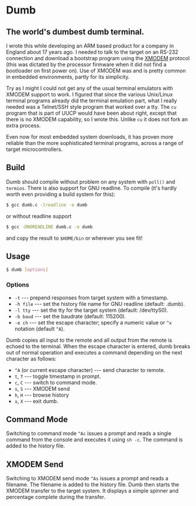 # Dumb

## The world's dumbest dumb terminal.

I wrote this while developing an ARM based product for a company in England
about 17 years ago.  I needed to talk to the target on an RS-232 connection and
download a bootstrap program using the [XMODEM][] protocol (this was dictated
by the processor firmware when it did not find a bootloader on first power on).
Use of XMODEM was and is pretty common in embedded environments, partly for its
simplicity.

Try as I might I could not get any of the usual terminal emulators with XMODEM
support to work. I figured that since the various Unix/Linux terminal programs
already did the terminal emulation part, what I really needed was a Telnet/SSH
style program that worked over a tty.  The `cu` program that is part of UUCP
would have been about right, except that there is no XMODEM capability, so I
wrote this.  Unlike `cu` it does not fork an extra process.

Even now for most embedded system downloads, it has proven more reliable than
the more sophisticated terminal programs, across a range of target
microcontrollers.

## Build

Dumb should compile without problem on any system with `poll()` and `termios`.
There is also support for GNU readline.  To compile (it's hardly worth even
providing a build system for this):

```sh
$ gcc dumb.c -lreadline -o dumb
```

or without readline support

```sh
$ gcc -DNOREADLINE dumb.c -o dumb
```

and copy the result to `$HOME/bin` or wherever you see fit!

## Usage

```sh
$ dumb [options]
```

### Options

* `-t` --- prepend responses from target system with a timestamp.
* `-h file` --- set the history file name for GNU readline (default: .dumb).
* `-l tty` --- set the tty for the target system (default: /dev/ttyS0).
* `-b baud` --- set the baudrate (default: 115200).
* `-e ch` --- set the escape character; specify a numeric value or `^x`
  notation (default `^A`).

Dumb copies all input to the remote and all output from the remote is echoed to
the terminal.  When the escape character is entered, dumb breaks out of normal
operation and executes a command depending on the next character as follows:

* `^A` (or current escape character) --- send character to remote.
* `t`, `T` --- toggle timestamp in prompt.
* `c`, `C` --- switch to command mode.
* `s`, `S` --- XMODEM send
* `h`, `H` --- browse history
* `x`, `X` --- exit dumb.

## Command Mode

Switching to command mode `^Ac` issues a prompt and reads a single command from
the console and executes it using `sh -c`. The command is added to the history
file.

## XMODEM Send

Switching to XMODEM send mode `^As` issues a prompt and reads a filename. The
filename is added to the history file.  Dumb then starts the XMODEM transfer to
the target system.  It displays a simple spinner and percentage complete during
the transfer.

[XMODEM]: https://en.wikipedia.org/wiki/XMODEM
